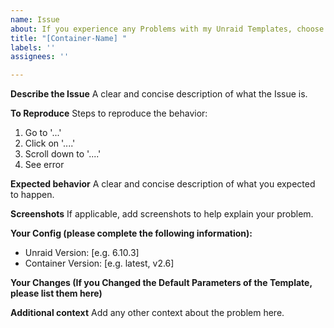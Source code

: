 ```yaml
---
name: Issue
about: If you experience any Problems with my Unraid Templates, choose this.
title: "[Container-Name] "
labels: ''
assignees: ''

---
```


**Describe the Issue**
A clear and concise description of what the Issue is.

**To Reproduce**
Steps to reproduce the behavior:
1. Go to '...'
2. Click on '....'
3. Scroll down to '....'
4. See error

**Expected behavior**
A clear and concise description of what you expected to happen.

**Screenshots**
If applicable, add screenshots to help explain your problem.

**Your Config (please complete the following information):**
 - Unraid Version: [e.g. 6.10.3]
 - Container Version: [e.g. latest, v2.6]
  
**Your Changes (If you Changed the Default Parameters of the Template, please list them here)**


**Additional context**
Add any other context about the problem here.
